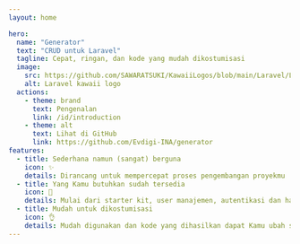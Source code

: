 ```yaml
---
layout: home

hero:
  name: "Generator"
  text: "CRUD untuk Laravel"
  tagline: Cepat, ringan, dan kode yang mudah dikostumisasi
  image:
    src: https://github.com/SAWARATSUKI/KawaiiLogos/blob/main/Laravel/LaravelTransparent.png?raw=true
    alt: Laravel kawaii logo 
  actions:
    - theme: brand
      text: Pengenalan
      link: /id/introduction
    - theme: alt
      text: Lihat di GitHub
      link: https://github.com/Evdigi-INA/generator
features:
  - title: Sederhana namun (sangat) berguna
    icon: ✨
    details: Dirancang untuk mempercepat proses pengembangan proyekmu
  - title: Yang Kamu butuhkan sudah tersedia
    icon: 🔋
    details: Mulai dari starter kit, user manajemen, autentikasi dan hak akses (role permission)
  - title: Mudah untuk dikostumisasi
    icon: 👌
    details: Mudah digunakan dan kode yang dihasilkan dapat Kamu ubah sesuai kebutuhanmu
---
```


<script setup>
// Heavily inspired by React
// https://github.com/reactjs/react.dev/pull/6817
import { onMounted } from 'vue'
onMounted(() => {
  console.log('logo credits to @sawaratsuki1004 via https://github.com/SAWARATSUKI/ServiceLogos');
})
</script>

